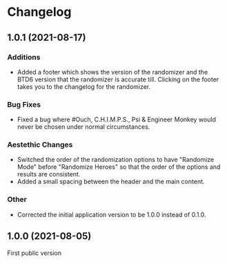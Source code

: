 # Changelog

## 1.0.1 (2021-08-17)

### Additions

- Added a footer which shows the version of the randomizer and the BTD6 version that the randomizer is accurate till. Clicking on the footer takes you to the changelog for the randomizer.

### Bug Fixes

- Fixed a bug where #Ouch, C.H.I.M.P.S., Psi & Engineer Monkey would never be chosen under normal circumstances.

### Aestethic Changes

- Switched the order of the randomization options to have "Randomize Mode" before "Randomize Heroes" so that the order of the options and results are consistent.
- Added a small spacing between the header and the main content.

### Other

- Corrected the initial application version to be 1.0.0 instead of 0.1.0.


## 1.0.0 (2021-08-05)

First public version